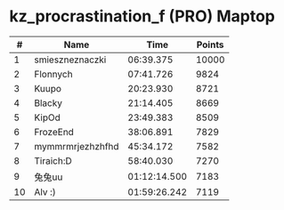 # kz_procrastination_f (PRO) Maptop

|  # | Name | Time | Points |
|-------------- | -------------- | -------------- | -------------- | 
| 1 | smieszneznaczki | 06:39.375 | 10000 | 
| 2 | Flonnych | 07:41.726 | 9824 | 
| 3 | Kuupo | 20:23.930 | 8721 | 
| 4 | Blacky | 21:14.405 | 8669 | 
| 5 | KipOd | 23:49.383 | 8509 | 
| 6 | FrozeEnd | 38:06.891 | 7829 | 
| 7 | mymmrmrjezhzhfhd | 45:34.172 | 7582 | 
| 8 | Tiraich:D | 58:40.030 | 7270 | 
| 9 | 兔兔uu | 01:12:14.500 | 7183 | 
| 10 | Alv :) | 01:59:26.242 | 7119 | 

